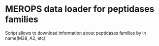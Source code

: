 # MEROPS data loader for peptidases families

Script allows to download information about peptidases families by in name(M38, A2, etc)

